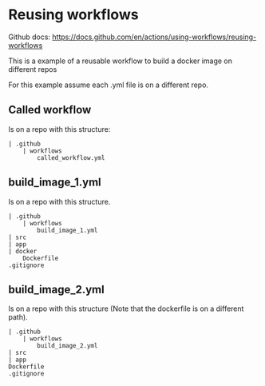 # Reusing workflows

Github docs: https://docs.github.com/en/actions/using-workflows/reusing-workflows

This is a example of a reusable workflow to build a docker image on different repos

For this example assume each .yml file is on a different repo.

## Called workflow
Is on a repo with this structure: 

```
| .github 
    | workflows
        called_workflow.yml
```

## build_image_1.yml
Is on a repo with this structure. 

``` 
| .github
    | workflows
        build_image_1.yml
| src  
| app 
| docker 
    Dockerfile
.gitignore 
```

## build_image_2.yml
Is on a repo with this structure (Note that the dockerfile is on a different path). 

``` 
| .github
    | workflows
        build_image_2.yml
| src  
| app 
Dockerfile
.gitignore 
```
